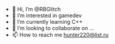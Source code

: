 - 👋 Hi, I’m @RBGlitch
- 👀 I’m interested in gamedev
- 🌱 I’m currently learning C++
- 💞️ I’m looking to collaborate on ...
- 📫 How to reach me hunter220@list.ru

<!---
RBGlitch/RBGlitch is a ✨ special ✨ repository because its `README.md` (this file) appears on your GitHub profile.
You can click the Preview link to take a look at your changes.
--->
